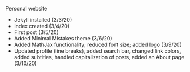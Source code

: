 Personal website

- Jekyll installed (3/3/20)
- Index created (3/4/20)
- First post (3/5/20)
- Added Minimal Mistakes theme (3/6/20)
- Added MathJax functionality; reduced font size; added logo (3/9/20)
- Updated profile (line breaks), added search bar, changed link colors, added subtitles, handled capitalization of posts, added an About page (3/10/20)
